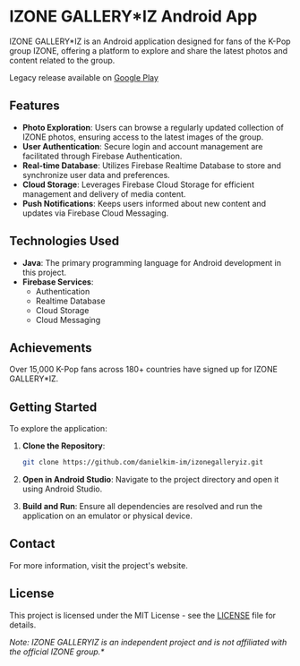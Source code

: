 # IZONE GALLERY*IZ Android App

IZONE GALLERY*IZ is an Android application designed for fans of the K-Pop group IZONE, offering a platform to explore and share the latest photos and content related to the group.

Legacy release available on [Google Play](https://play.google.com/store/apps/details?id=com.yolastudio.bilog)

## Features

- **Photo Exploration**: Users can browse a regularly updated collection of IZONE photos, ensuring access to the latest images of the group.
- **User Authentication**: Secure login and account management are facilitated through Firebase Authentication.​
- **Real-time Database**: Utilizes Firebase Realtime Database to store and synchronize user data and preferences.​
- **Cloud Storage**: Leverages Firebase Cloud Storage for efficient management and delivery of media content.​
- **Push Notifications**: Keeps users informed about new content and updates via Firebase Cloud Messaging.

## Technologies Used

- **Java**: The primary programming language for Android development in this project.
- **Firebase Services**:
  - Authentication
  - Realtime Database
  - Cloud Storage
  - Cloud Messaging
 
## Achievements

Over 15,000 K-Pop fans across 180+ countries have signed up for IZONE GALLERY*IZ.

## Getting Started

To explore the application:
1. **Clone the Repository**:

    ```bash
    git clone https://github.com/danielkim-im/izonegalleryiz.git
    ```

2. **Open in Android Studio**:
Navigate to the project directory and open it using Android Studio.
3. **Build and Run**:
Ensure all dependencies are resolved and run the application on an emulator or physical device.

## Contact

For more information, visit the project's website.

## License

This project is licensed under the MIT License - see the [LICENSE](LICENSE) file for details.

_Note: IZONE GALLERYIZ is an independent project and is not affiliated with the official IZONE group.*_
